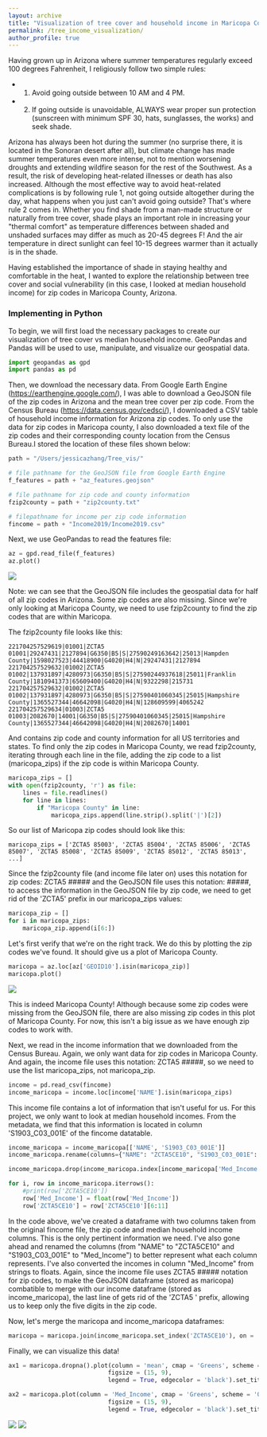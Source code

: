 ```yaml
---
layout: archive
title: "Visualization of tree cover and household income in Maricopa County, AZ"
permalink: /tree_income_visualization/
author_profile: true
---
```



Having grown up in Arizona where summer temperatures regularly exceed 100 degrees Fahrenheit, I religiously follow two simple rules: 
 * 1. Avoid going outside between 10 AM and 4 PM.
 * 2. If going outside is unavoidable, ALWAYS wear proper sun protection (sunscreen with minimum SPF 30, hats, sunglasses, the works) and seek shade. 

Arizona has always been hot during the summer (no surprise there, it is located in the Sonoran desert after all), but climate change has made summer temperatures even more intense, not to mention worsening droughts and extending wildfire season for the rest of the Southwest. As a result, the risk of developing heat-related illnesses or death has also increased. Although the most effective way to avoid heat-related complications is by following rule 1, not going outside altogether during the day, what happens when you just can't avoid going outside? That's where rule 2 comes in. Whether you find shade from a man-made structure or naturally from tree cover, shade plays an important role in increasing your "thermal comfort" as temperature differences between shaded and unshaded surfaces may differ as much as 20-45 degrees F! And the air temperature in direct sunlight can feel 10-15 degrees warmer than it actually is in the shade. 

Having established the importance of shade in staying healthy and comfortable in the heat, I wanted to explore the relationship between tree cover and social vulnerability (in this case, I looked at median household income) for zip codes in Maricopa County, Arizona.    
  
### Implementing in Python
To begin, we will first load the necessary packages to create our visualization of tree cover vs median household income. GeoPandas and Pandas will be used to use, manipulate, and visualize our geospatial data.

```python
import geopandas as gpd
import pandas as pd
```

Then, we download the necessary data. From Google Earth Engine (https://earthengine.google.com/), I was able to download a GeoJSON file of the zip codes in Arizona and the mean tree cover per zip code. From the Census Bureau (https://data.census.gov/cedsci/), I downloaded a CSV table of household income information for Arizona zip codes. To only use the data for zip codes in Maricopa county, I also downloaded a text file of the zip codes and their corresponding county location from the Census Bureau.I stored the location of these files shown below:

```python
path = "/Users/jessicazhang/Tree_vis/"

# file pathname for the GeoJSON file from Google Earth Engine
f_features = path + "az_features.geojson"

# file pathname for zip code and county information
fzip2county = path + "zip2county.txt"

# filepathname for income per zip code information
fincome = path + "Income2019/Income2019.csv"
```

Next, we use GeoPandas to read the features file:
```python
az = gpd.read_file(f_features)
az.plot()
```
![](/images/azplot.png)

Note: we can see that the GeoJSON file includes the geospatial data for half of all zip codes in Arizona. Some zip codes are also missing. Since we're only looking at Maricopa County, we need to use fzip2county to find the zip codes that are within Maricopa.

The fzip2county file looks like this:
```
221704257529619|01001|ZCTA5 01001|29247431|2127894|G6350|B5|S|27590249163642|25013|Hampden County|1598027523|44418900|G4020|H4|N|29247431|2127894
221704257529632|01002|ZCTA5 01002|137931897|4280973|G6350|B5|S|27590244937618|25011|Franklin County|1810941373|65609400|G4020|H4|N|9322298|215731
221704257529632|01002|ZCTA5 01002|137931897|4280973|G6350|B5|S|27590401060345|25015|Hampshire County|1365527344|46642098|G4020|H4|N|128609599|4065242
221704257529634|01003|ZCTA5 01003|2082670|14001|G6350|B5|S|27590401060345|25015|Hampshire County|1365527344|46642098|G4020|H4|N|2082670|14001
```
And contains zip code and county information for all US territories and states. To find only the zip codes in Maricopa County, we read fzip2county, iterating through each line in the file, adding the zip code to a list (maricopa_zips) if the zip code is within Maricopa County. 

```python
maricopa_zips = []
with open(fzip2county, 'r') as file:
    lines = file.readlines()
    for line in lines:
        if "Maricopa County" in line:
            maricopa_zips.append(line.strip().split('|')[2])    
```
So our list of Maricopa zip codes should look like this:
```
maricopa_zips = ['ZCTA5 85003', 'ZCTA5 85004', 'ZCTA5 85006', 'ZCTA5 85007', 'ZCTA5 85008', 'ZCTA5 85009', 'ZCTA5 85012', 'ZCTA5 85013', ...]
```
Since the fzip2county file (and income file later on) uses this notation for zip codes: ZCTA5 ##### and the GeoJSON file uses this notation: #####, to access the information in the GeoJSON file by zip code, we need to get rid of the 'ZCTA5' prefix in our maricopa_zips values:
```python
maricopa_zip = []
for i in maricopa_zips:
    maricopa_zip.append(i[6:])
```

Let's first verify that we're on the right track. We do this by plotting the zip codes we've found. It should give us a plot of Maricopa County. 
```python
maricopa = az.loc[az['GEOID10'].isin(maricopa_zip)]
maricopa.plot()
```
![](/images/maricopa.png)

This is indeed Maricopa County! Although because some zip codes were missing from the GeoJSON file, there are also missing zip codes in this plot of Maricopa County. For now, this isn't a big issue as we have enough zip codes to work with.

Next, we read in the income information that we downloaded from the Census Bureau. Again, we only want data for zip codes in Maricopa County. And again, the income file uses this notation: ZCTA5 #####, so we need to use the list maricopa_zips, not maricopa_zip. 
```python
income = pd.read_csv(fincome)
income_maricopa = income.loc[income['NAME'].isin(maricopa_zips)
```
This income file contains a lot of information that isn't useful for us. For this project, we only want to look at median household incomes. From the metadata, we find that this information is located in column 'S1903_C03_001E' of the fincome datatable.
```python
income_maricopa = income_maricopa[['NAME', 'S1903_C03_001E']]
income_maricopa.rename(columns={"NAME": "ZCTA5CE10", "S1903_C03_001E": "Med_Income"}, inplace = True)

income_maricopa.drop(income_maricopa.index[income_maricopa['Med_Income'] == '-'], inplace = True)

for i, row in income_maricopa.iterrows():
    #print(row['ZCTA5CE10'])
    row['Med_Income'] = float(row['Med_Income'])
    row['ZCTA5CE10'] = row['ZCTA5CE10'][6:11]
```
In the code above, we've created a dataframe with two columns taken from the original fincome file, the zip code and median household income columns. This is the only pertinent information we need. I've also gone ahead and renamed the columns (from "NAME" to "ZCTA5CE10" and "S1903_C03_001E" to "Med_Income") to better represent what each column represents. I've also converted the incomes in column "Med_Income" from strings to floats. Again, since the income file uses ZCTA5 ##### notation for zip codes, to make the GeoJSON dataframe (stored as maricopa) combatible to merge with our income dataframe (stored as income_maricopa), the last line of gets rid of the 'ZCTA5 ' prefix, allowing us to keep only the five digits in the zip code.

Now, let's merge the maricopa and income_maricopa dataframes:
```python
maricopa = maricopa.join(income_maricopa.set_index('ZCTA5CE10'), on = 'ZCTA5CE10')
```

Finally, we can visualize this data!
```python 
ax1 = maricopa.dropna().plot(column = 'mean', cmap = 'Greens', scheme = 'Quantiles', k = 8,
                            figsize = (15, 9), 
                            legend = True, edgecolor = 'black').set_title('Mean Tree Cover')

ax2 = maricopa.plot(column = 'Med_Income', cmap = 'Greens', scheme = 'Quantiles', k = 8,
                            figsize = (15, 9),
                            legend = True, edgecolor = 'black').set_title('Median Household Income')
```
![](/images/meantree.png)
![](/images/med_income.png)
